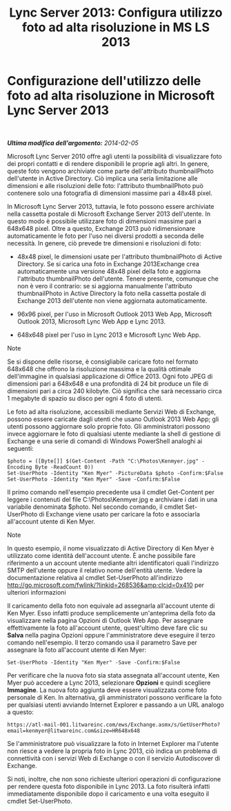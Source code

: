 ﻿---
title: "Lync Server 2013: Configura utilizzo foto ad alta risoluzione in MS LS 2013"
TOCTitle: "Lync Server 2013: Configura utilizzo foto ad alta risoluzione in MS LS 2013"
ms:assetid: 995da78a-dc44-45a3-908d-16fe36cfa0d9
ms:mtpsurl: https://technet.microsoft.com/it-it/library/JJ688150(v=OCS.15)
ms:contentKeyID: 49887672
ms.date: 08/24/2015
mtps_version: v=OCS.15
ms.translationtype: HT
---

# Configurazione dell'utilizzo delle foto ad alta risoluzione in Microsoft Lync Server 2013

 

_**Ultima modifica dell'argomento:** 2014-02-05_

Microsoft Lync Server 2010 offre agli utenti la possibilità di visualizzare foto dei propri contatti e di rendere disponibili le proprie agli altri. In genere, queste foto vengono archiviate come parte dell'attributo thumbnailPhoto dell'utente in Active Directory. Ciò implica una seria limitazione alle dimensioni e alle risoluzioni delle foto: l'attributo thumbnailPhoto può contenere solo una fotografia di dimensioni massime pari a 48x48 pixel.

In Microsoft Lync Server 2013, tuttavia, le foto possono essere archiviate nella cassetta postale di Microsoft Exchange Server 2013 dell'utente. In questo modo è possibile utilizzare foto di dimensioni massime pari a 648x648 pixel. Oltre a questo, Exchange 2013 può ridimensionare automaticamente le foto per l'uso nei diversi prodotti a seconda delle necessità. In genere, ciò prevede tre dimensioni e risoluzioni di foto:

  - 48x48 pixel, le dimensioni usate per l'attributo thumbnailPhoto di Active Directory. Se si carica una foto in Exchange 2013Exchange crea automaticamente una versione 48x48 pixel della foto e aggiorna l'attributo thumbnailPhoto dell'utente. Tenere presente, comunque che non è vero il contrario: se si aggiorna manualmente l'attributo thumbnailPhoto in Active Directory la foto nella cassetta postale di Exchange 2013 dell'utente non viene aggiornata automaticamente.

  - 96x96 pixel, per l'uso in Microsoft Outlook 2013 Web App, Microsoft Outlook 2013, Microsoft Lync Web App e Lync 2013.

  - 648x648 pixel per l'uso in Lync 2013 e Microsoft Lync Web App.


> [!NOTE]
> Se si dispone delle risorse, è consigliabile caricare foto nel formato 648x648 che offrono la risoluzione massima e la qualità ottimale dell'immagine in qualsiasi applicazione di Office 2013. Ogni foto JPEG di dimensioni pari a 648x648 e una profondità di 24 bit produce un file di dimensioni pari a circa 240 kilobyte. Ciò significa che sarà necessario circa 1 megabyte di spazio su disco per ogni 4 foto di utenti.



Le foto ad alta risoluzione, accessibili mediante Servizi Web di Exchange, possono essere caricate dagli utenti che usano Outlook 2013 Web App; gli utenti possono aggiornare solo proprie foto. Gli amministratori possono invece aggiornare le foto di qualsiasi utente mediante la shell di gestione di Exchange e una serie di comandi di Windows PowerShell analoghi ai seguenti:

    $photo = ([Byte[]] $(Get-Content -Path "C:\Photos\Kenmyer.jpg" -Encoding Byte -ReadCount 0))
    Set-UserPhoto -Identity "Ken Myer" -PictureData $photo -Confirm:$False
    Set-UserPhoto -Identity "Ken Myer" -Save -Confirm:$False

Il primo comando nell'esempio precedente usa il cmdlet Get-Content per leggere i contenuti del file C:\\Photos\\Kenmyer.jpg e archiviare i dati in una variabile denominata $photo. Nel secondo comando, il cmdlet Set-UserPhoto di Exchange viene usato per caricare la foto e associarla all'account utente di Ken Myer.


> [!NOTE]
> In questo esempio, il nome visualizzato di Active Directory di Ken Myer è utilizzato come identità dell'account utente. È anche possibile fare riferimento a un account utente mediante altri identificatori quali l'indirizzo SMTP dell'utente oppure il relativo nome dell'entità utente. Vedere la documentazione relativa al cmdlet Set-UserPhoto all'indirizzo <A class=uri href="http://go.microsoft.com/fwlink/?linkid=268536%26clcid=0x410">http://go.microsoft.com/fwlink/?linkid=268536&amp;clcid=0x410</A> per ulteriori informazioni



Il caricamento della foto non equivale ad assegnarla all'account utente di Ken Myer. Esso infatti produce semplicemente un'anteprima della foto da visualizzare nella pagina Opzioni di Outlook Web App. Per assegnare effettivamente la foto all'account utente, quest'ultimo deve fare clic su **Salva** nella pagina Opzioni oppure l'amministratore deve eseguire il terzo comando nell'esempio. Il terzo comando usa il parametro Save per assegnare la foto all'account utente di Ken Myer:

    Set-UserPhoto -Identity "Ken Myer" -Save -Confirm:$False

Per verificare che la nuova foto sia stata assegnata all'account utente, Ken Myer può accedere a Lync 2013, selezionare **Opzioni** e quindi scegliere **Immagine**. La nuova foto aggiunta deve essere visualizzata come foto personale di Ken. In alternativa, gli amministratori possono verificare la foto per qualsiasi utenti avviando Internet Explorer e passando a un URL analogo a questo:

    https://atl-mail-001.litwareinc.com/ews/Exchange.asmx/s/GetUserPhoto?email=kenmyer@litwareinc.com&size=HR648x648

Se l'amministratore può visualizzare la foto in Internet Explorer ma l'utente non riesce a vedere la propria foto in Lync 2013, ciò indica un problema di connettività con i servizi Web di Exchange o con il servizio Autodiscover di Exchange.

Si noti, inoltre, che non sono richieste ulteriori operazioni di configurazione per rendere questa foto disponibile in Lync 2013. La foto risulterà infatti immediatamente disponibile dopo il caricamento e una volta eseguito il cmdlet Set-UserPhoto.

